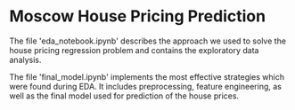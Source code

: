 # Moscow House Pricing Prediction
The file 'eda_notebook.ipynb' describes the approach we used to solve the house pricing regression problem and contains the exploratory data analysis.

The file 'final_model.ipynb' implements the most effective strategies which were found during EDA. It includes preprocessing, feature engineering, as well as the final model used for prediction of the house prices.